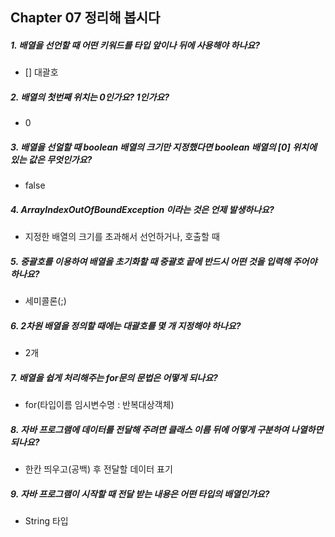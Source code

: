## Chapter 07 정리해 봅시다

##### 1. 배열을 선언할 때 어떤 키워드를 타입 앞이나 뒤에 사용해야 하나요?
- [] 대괄호

##### 2. 배열의 첫번째 위치는 0인가요? 1인가요?
- 0

##### 3. 배열을 선얼할 때 boolean 배열의 크기만 지정했다면 boolean 배열의 [0] 위치에 있는 값은 무엇인가요?
- false

##### 4. ArrayIndexOutOfBoundException 이라는 것은 언제 발생하나요?
- 지정한 배열의 크기를 초과해서 선언하거나, 호출할 때

##### 5. 중괄호를 이용하여 배열을 초기화할 때 중괄호 끝에 반드시 어떤 것을 입력해 주어야 하나요?
- 세미콜론(;)

##### 6. 2차원 배열을 정의할 때에는 대괄호를 몇 개 지정해야 하나요?
- 2개

##### 7. 배열을 쉽게 처리해주는 for문의 문법은 어떻게 되나요?
- for(타입이름 임시변수명 : 반복대상객체)

##### 8. 자바 프로그램에 데이터를 전달해 주려면 클래스 이름 뒤에 어떻게 구분하여 나열하면 되나요?
- 한칸 띄우고(공백) 후 전달할 데이터 표기

##### 9. 자바 프로그램이 시작할 때 전달 받는 내용은 어떤 타입의 배열인가요?
- String 타입




